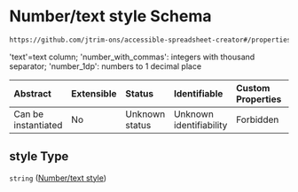 # Number/text style Schema

```txt
https://github.com/jtrim-ons/accessible-spreadsheet-creator#/properties/sheets/items/properties/columns/items/properties/style
```

'text'=text column; 'number\_with\_commas': integers with thousand separator; 'number\_1dp': numbers to 1 decimal place

| Abstract            | Extensible | Status         | Identifiable            | Custom Properties | Additional Properties | Access Restrictions | Defined In                                                               |
| :------------------ | :--------- | :------------- | :---------------------- | :---------------- | :-------------------- | :------------------ | :----------------------------------------------------------------------- |
| Can be instantiated | No         | Unknown status | Unknown identifiability | Forbidden         | Allowed               | none                | [ods-data.schema.json\*](../ods-data.schema.json "open original schema") |

## style Type

`string` ([Number/text style](ods-data-properties-sheets-sheet-properties-data-columns-data-column-properties-numbertext-style.md))

